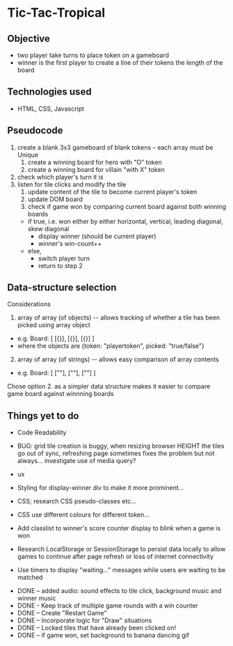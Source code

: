 # Tic-Tac-Tropical

## Objective
* two player take turns to place token on a gameboard
* winner is the first player to create a line of their tokens the length of the board

## Technologies used
* HTML, CSS, Javascript

## Pseudocode
1. create a blank 3x3 gameboard of blank tokens – each array must be Unique  
   1. create a winning board for hero with "O" token  
   2. create a winning board for villain "with X" token  
2. check which player's turn it is  
3. listen for tile clicks and modify the tile  
   1. update content of the tile to become current player's token  
   2. update DOM board  
   3. check if game won by comparing current board against both winning boards  
    * if true, i.e. won either by either horizontal, vertical, leading diagonal, skew diagonal
       * display winner (should be current player)   
       * winner's win-count++   
    * else,   
       * switch player turn   
       * return to step 2

## Data-structure selection 
Considerations  
1. array of array (of objects) -- allows tracking of whether a tile has been picked using array object
* e.g.		Board: [ [{}], [{}], [{}] ]  
* where the objects are {token: "playertoken", picked: "true/false"} 
2. array of array (of strings) -- allows easy comparison of array contents
* e.g. 		Board: [ [""], [""], [""] ]

Chose option 2. as a simpler data structure makes it easier to compare game board against winnning boards

## Things yet to do

- Code Readability

- BUG: grid tile creation is buggy, when resizing browser HEIGHT the tiles go out of sync, refreshing page sometimes fixes the problem but not always... investigate use of media query?

- ux

- Styling for display-winner div to make it more prominent...

- CSS; research CSS pseudo-classes etc...

- CSS use different colours for different token...

- Add classlist to winner's score counter display to blink when a game is won

- Research LocalStorage or SessionStorage to persist data locally to allow games to continue after page refresh or loss of internet connectivity

- Use timers to display "waiting..." messages while users are waiting to be matched

+ DONE – added audio: sound effects to tile click, background music and winner music
+ DONE - Keep track of multiple game rounds with a win counter
+ DONE – Create "Restart Game"
+ DONE – Incorporate logic for "Draw" situations
+ DONE – Locked tiles that have already been clicked on!
+ DONE – if game won, set background to banana dancing gif



